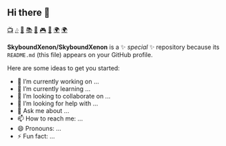 ## Hi there 👋
<a href="https://www.youtube.com/@SkyboundXenon2?sub_confirmation=1" target="_blank">📺</a>&nbsp;<a href="#" target="_blank">🎶</a>&nbsp;<a href="#" target="_blank">🔴</a>&nbsp;<a href="#" target="_blank">📚</a>&nbsp;<a href="#" target="_blank">🍳</a>&nbsp;<a href="#" target="_blank">🎮</a>&nbsp;<a href="#" target="_blank">🎥</a>&nbsp;<a href="#" target="_blank">🌍</a>&nbsp;<a href="https://bsky.app/profile/skyboundxenon.bsky.social" target="_blank">🌍</a><br><br>
**SkyboundXenon/SkyboundXenon** is a ✨ _special_ ✨ repository because its `README.md` (this file) appears on your GitHub profile.

Here are some ideas to get you started:

- 🔭 I’m currently working on ...
- 🌱 I’m currently learning ...
- 👯 I’m looking to collaborate on ...
- 🤔 I’m looking for help with ...
- 💬 Ask me about ...
- 📫 How to reach me: ...
- 😄 Pronouns: ...
- ⚡ Fun fact: ...
